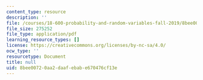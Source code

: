 ```yaml
---
content_type: resource
description: ''
file: /courses/18-600-probability-and-random-variables-fall-2019/8bee00720aa2daafebabe670476cf13e_MIT18_600F19_lec37.pdf
file_size: 275252
file_type: application/pdf
learning_resource_types: []
license: https://creativecommons.org/licenses/by-nc-sa/4.0/
ocw_type: ''
resourcetype: Document
title: null
uid: 8bee0072-0aa2-daaf-ebab-e670476cf13e
---
```

